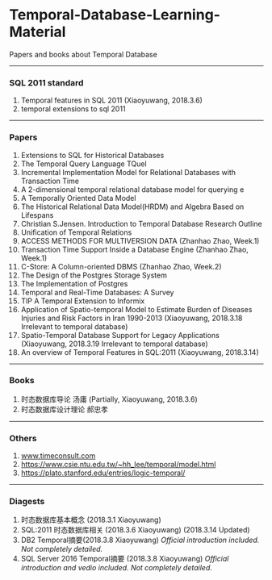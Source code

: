 # Temporal-Database-Learning-Material
Papers and books about Temporal Database

---
### SQL 2011 standard
1. Temporal features in SQL 2011 (Xiaoyuwang, 2018.3.6)
2. temporal extensions to sql 2011

---
### Papers
1. Extensions to SQL for Historical Databases
2. The Temporal Query Language TQuel
3. Incremental Implementation Model for Relational Databases with Transaction Time
4. A 2-dimensional temporal relational database model for querying e
5. A Temporally Oriented Data Model
6. The Historical Relational Data Model(HRDM) and Algebra Based on Lifespans
7. Christian S.Jensen. Introduction to Temporal Database Research Outline
8. Unification of Temporal Relations
9. ACCESS METHODS FOR MULTIVERSION DATA (Zhanhao Zhao, Week.1)
10. Transaction Time Support Inside a Database Engine (Zhanhao Zhao, Week.1)
11. C-Store: A Column-oriented DBMS (Zhanhao Zhao, Week.2)
12. The Design of the Postgres Storage System
13. The Implementation of Postgres
14. Temporal and Real-Time Databases: A Survey
15. TIP A Temporal Extension to Informix
16. Application of Spatio-temporal Model to Estimate Burden of Diseases Injuries and Risk Factors in Iran 1990-2013 (Xiaoyuwang, 2018.3.18 Irrelevant to temporal database)
17. Spatio-Temporal Database Support for Legacy Applications (Xiaoyuwang, 2018.3.19 Irrelevant to temporal database)
18. An overview of Temporal Features in SQL:2011 (Xiaoyuwang, 2018.3.14)

---
### Books
1. 时态数据库导论 汤庸 (Partially, Xiaoyuwang, 2018.3.6)
2. 时态数据库设计理论 郝忠孝

---
### Others
1. www.timeconsult.com
2. https://www.csie.ntu.edu.tw/~hh_lee/temporal/model.html
3. https://plato.stanford.edu/entries/logic-temporal/

---
### Diagests
1. 时态数据库基本概念 (2018.3.1 Xiaoyuwang)
2. SQL:2011 时态数据库相关 (2018.3.6 Xiaoyuwang) (2018.3.14 Updated)
3. DB2 Temporal摘要(2018.3.8 Xiaoyuwang) *Official introduction included. Not completely detailed.*
4. SQL Server 2016 Temporal摘要 (2018.3.8 Xiaoyuwang) *Official introduction and vedio included. Not completely detailed.*
